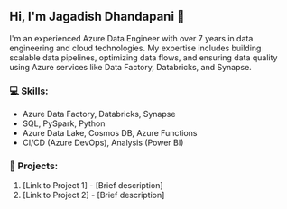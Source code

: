 ## Hi, I'm Jagadish Dhandapani 👋

I'm an experienced Azure Data Engineer with over 7 years in data engineering and cloud technologies. My expertise includes building scalable data pipelines, optimizing data flows, and ensuring data quality using Azure services like Data Factory, Databricks, and Synapse.

### 💻 Skills:
- Azure Data Factory, Databricks, Synapse
- SQL, PySpark, Python
- Azure Data Lake, Cosmos DB, Azure Functions
- CI/CD (Azure DevOps), Analysis (Power BI)

### 🚀 Projects:
1. [Link to Project 1] - [Brief description]
2. [Link to Project 2] - [Brief description]
